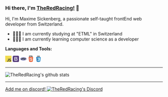 ### Hi there, I'm [TheRedRacing!](https://sickenberg.com) 👋

Hi, I'm Maxime Sickenberg, a passionate self-taught frontEnd web developer from Switzerland.
- 👨🏽‍🎓  I am currently studying at "ETML" in Switzerland
- 👨🏽‍💻 I am currently learning computer science as a developer

**Languages and Tools:**  

<code><img height="20" src="https://raw.githubusercontent.com/github/explore/80688e429a7d4ef2fca1e82350fe8e3517d3494d/topics/javascript/javascript.png"></code>
<code><img height="20" src="https://raw.githubusercontent.com/github/explore/80688e429a7d4ef2fca1e82350fe8e3517d3494d/topics/bootstrap/bootstrap.png"></code>
<code><img height="20" src="https://raw.githubusercontent.com/github/explore/80688e429a7d4ef2fca1e82350fe8e3517d3494d/topics/php/php.png"></code>
<code><img height="20" src="https://raw.githubusercontent.com/github/explore/80688e429a7d4ef2fca1e82350fe8e3517d3494d/topics/html/html.png"></code>
<code><img height="20" src="https://raw.githubusercontent.com/github/explore/80688e429a7d4ef2fca1e82350fe8e3517d3494d/topics/css/css.png"></code>
<hr>

![TheRedRacing's github stats](https://github-readme-stats.vercel.app/api?username=TheRedRacing&show_icons=true)

<hr>

[Add me on discord! <img alt="TheRedRacing's Discord" width="14px" src="https://raw.githubusercontent.com/anuraghazra/anuraghazra/master/assets/discord-round.svg" />](https://discord.gg/P6QBHjY)
<!--
**TheRedRacing/TheRedRacing** is a ✨ _special_ ✨ repository because its `README.md` (this file) appears on your GitHub profile.

Here are some ideas to get you started:

- 👯 I’m looking to collaborate on  ...
- 🤔 I’m looking for help with ...
- 💬 Ask me about ...
- 📫 How to reach me: ...
- 😄 Pronouns: ...
- ⚡ Fun fact: 
-->
